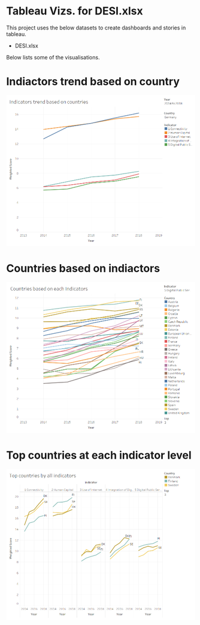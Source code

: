 
#  Tableau Vizs. for DESI.xlsx

This project uses the below datasets to create dashboards and stories in tableau.

* DESI.xlsx

Below lists some of the visualisations.

# Indiactors trend based on country
![alt text](https://github.com/abhijithremesh/Tableau-portfolio/blob/master/practice%20datasets%201/03/by-country.png)

# Countries based on indiactors
![alt text](https://github.com/abhijithremesh/Tableau-portfolio/blob/master/practice%20datasets%201/03/by-indicators.png)

# Top countries at each indicator level
![alt text](https://github.com/abhijithremesh/Tableau-portfolio/blob/master/practice%20datasets%201/03/top-countries-indcators.png)

